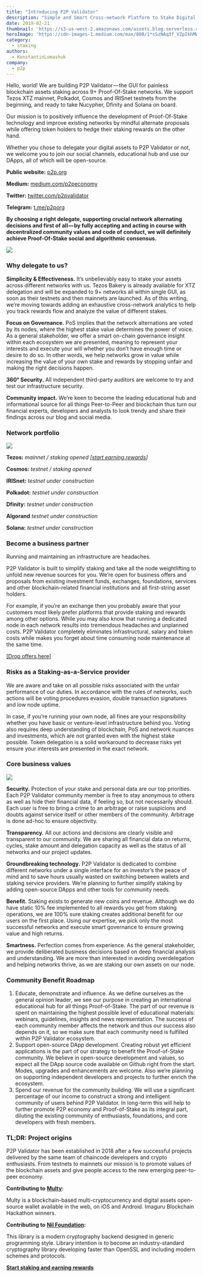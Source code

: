 ```yaml
---
title: "Introducing P2P Validator"
description: "Simple and Smart Cross-network Platform to Stake Digital Assets and Get Rewarded"
date: 2019-02-21
thumbnail: 'https://s3-us-west-2.amazonaws.com/assets.blog.serverless.com/top-3/top-3-thumbnail.png'
heroImage: 'https://cdn-images-1.medium.com/max/800/1*sSzNAq3f_VZpIkhMWYG25A.png'
category:
  - staking
authors: 
  - KonstantinLomashuk
company: 
  - p2p
---
```


Hello, world! We are building P2P Validator — the GUI for painless blockchain assets staking across 9+ Proof-Of-Stake networks. We support Tezos XTZ mainnet, Polkadot, Cosmos and IRISnet testnets from the beginning, and ready to take Nucypher, Dfinity and Solana on board.

Our mission is to positively influence the development of Proof-Of-Stake technology and improve existing networks by mindful alternate proposals while offering token holders to hedge their staking rewards on the other hand.

Whether you chose to delegate your digital assets to P2P Validator or not, we welcome you to join our social channels, educational hub and use our DApps, all of which will be open-source.

**Public website:** [p2p.org](https://p2p.org/?utm_source=1_post&utm_medium=creds_link&utm_campaign=blog)

**Medium:** [medium.com/p2peconomy](http://medium.com/p2peconomy)

**Twitter:** [twitter.com/p2pvalidator](http://twitter.com/p2pvalidator)

**Telegram:** [t.me/p2porg](http://t.me/p2porg)

**By choosing a right delegate, supporting crucial network alternating decisions and first of all — by fully accepting and acting in course with decentralized community values and code of conduct, we will definitely achieve Proof-Of-Stake social and algorithmic consensus.**

![](https://cdn-images-1.medium.com/max/1000/1*UdLmaa-RmbqPZOzW2ZmUFQ.jpeg)

### Why delegate to us?

**Simplicity & Effectiveness.** It’s unbelievably easy to stake your assets across different networks with us. Tezos Bakery is already available for XTZ delegation and will be expanded to 9+ networks all within single GUI, as soon as their testnets and then mainnets are launched. As of this writing, we’re moving towards adding an exhaustive cross-network analytics to help you track rewards flow and analyze the value of different stakes.

**Focus on Governance.** PoS implies that the network alternations are voted by its nodes, where the highest stake value determines the power of voice. As a general stakeholder, we offer a smart on-chain governance insight within each ecosystem we are presented, meaning to represent your interests and execute your will whether you don’t have enough time or desire to do so. In other words, we help networks grow in value while increasing the value of your own stake and rewards by stopping unfair and making the right decisions happen.

**360° Security.** All independent third-party auditors are welcome to try and test our infrastructure security.

**Community impact.** We’re keen to become the leading educational hub and informational source for all things Peer-to-Peer and blockchain thus turn our financial experts, developers and analysts to look trendy and share their findings across our blog and social media.

### Network portfolio

![](https://cdn-images-1.medium.com/max/1000/1*9c97TSBCYyYKVGxLzFINCg.png)

**Tezos:** _mainnet / staking opened [_[_start earning rewards_](http://p2p.org/)_]_

**Cosmos:** _testnet / staking opened_

**IRISnet:** _testnet under construction_

**Polkadot:** _testnet under construction_

**Dfinity:** _testnet under construction_

**Algorand** _testnet under construction_

**Solana:** _testnet under construction_

### Become a business partner

Running and maintaining an infrastructure are headaches.

P2P Validator is built to simplify staking and take all the node weightlifting to unfold new revenue sources for you. We’re open for business offers and proposals from existing investment funds, exchanges, foundations, services and other blockchain-related financial institutions and all first-string asset holders.

For example, if you’re an exchange then you probably aware that your customers most likely prefer platforms that provide staking and rewards among other options. While you may also know that running a dedicated node in each network results into tremendous headaches and unplanned costs. P2P Validator completely eliminates infrastructural, salary and token costs while makes you forget about time consuming node maintenance at the same time.

[[Drop offers here]](mailto:b2b@p2p.org)

### Risks as a Staking-as-a-Service provider

We are aware and take on all possible risks associated with the unfair performance of our duties. In accordance with the rules of networks, such actions will be voting procedures evasion, double transaction signatures and low node uptime.

In case, if you’re running your own node, all fines are your responsibility whether you have basic or venture-level infrastructure behind you. Voting also requires deep understanding of blockchain, PoS and network nuances and investments, which are not granted even with the highest stake possible. Token delegation is a solid workaround to decrease risks yet ensure your interests are presented in the exact network.

### Core business values

![](https://cdn-images-1.medium.com/max/800/1*qH5YvHYwUfhGAF4lurnEJg.png)

**Security.** Protection of your stake and personal data are our top priorities. Each P2P Validator community member is free to stay anonymous to others as well as hide their financial data, if feeling so, but not necessarily should. Each user is free to bring a crime to an arbitrage or raise suspicions and doubts against service itself or other members of the community. Arbitrage is done ad-hoc to ensure objectivity.

**Transparency.** All our actions and decisions are clearly visible and transparent to our community. We are sharing all financial data on returns, cycles, stake amount and delegation capacity as well as the status of all networks and our project updates.

**Groundbreaking technology.** P2P Validator is dedicated to combine different networks under a single interface for an investor’s the peace of mind and to save hours usually wasted on switching between wallets and staking service providers. We’re planning to further simplify staking by adding open-source DApps and other tools for community needs.

**Benefit.** Staking exists to generate new coins and revenue. Although we do have static 10% fee implemented to all rewards you get from staking operations, we are 100% sure staking creates additional benefit for our users on the first place. Using our expertise, we pick only the most successful networks and execute smart governance to ensure growing value and high returns.

**Smartness.** Perfection comes from experience. As the general stakeholder, we provide deliberated business decisions based on deep financial analysis and understanding. We are more than interested in avoiding overdelegation and helping networks thrive, as we are staking our own assets on our node.

### Community Benefit Roadmap

1.  Educate, demonstrate and influence. As we define ourselves as the general opinion leader, we see our purpose in creating an international educational hub for all things Proof-of-Stake. The part of our revenue is spent on maintaining the highest possible level of educational materials: webinars, guidelines, insights and news representation. The success of each community member affects the network and thus our success also depends on it, so we make sure that each community need is fulfilled within P2P Validator ecosystem.
2.  Support open-source DApp development. Creating robust yet efficient applications is the part of our strategy to benefit the Proof-of-Stake community. We believe in open-source development and values, so expect all the DApp source code available on Github right from the start. Modes, upgrades and enhancements are welcome. Also we’re planning on supporting independent developers and projects to further enrich the ecosystem.
3.  Spend our revenue for the community building. We will use a significant percentage of our income to construct a strong and intelligent community of users behind P2P Validator. In long-term this will help to further promote P2P economy and Proof-of-Stake as its integral part, diluting the existing community of enthusiasts, foundations, and core developers with fresh members.

### TL;DR: Project origins

P2P Validator has been established in 2018 after a few successful projects delivered by the same team of chaincode developers and crypto enthusiasts. From testnets to mainnets our mission is to promote values of the blockchain assets and give people access to the new emerging peer-to-peer economy.

**Contributing to** [**Multy**](http://multy.io/)**:**

Multy is a blockchain-based multi-cryptocurrency and digital assets open-source wallet available in the web, on iOS and Android. Imaguru Blockchain Hackathon winners.

**Contributing to** [**Nil Foundation**](https://crypto3.nilfoundation.org/)**:**

This library is a modern cryptography backend designed in generic programming style. Library intention is to become an industry-standard cryptography library developing faster than OpenSSL and including modern schemes and protocols.

[**Start staking and earning rewards**](https://p2p.org/?utm_source=1_post_link_end&utm_medium=medium&utm_campaign=blog)

